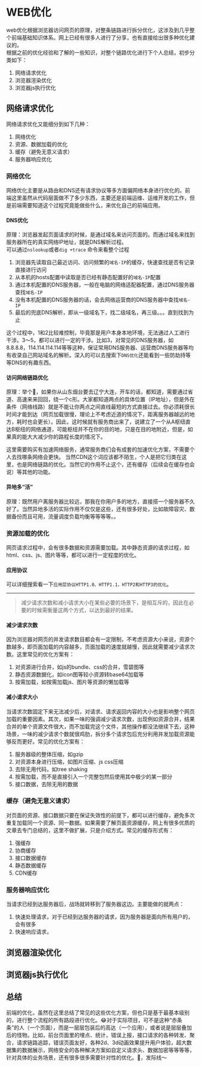 # WEB优化
web优化根据浏览器访问网页的原理，对整条链路进行拆分优化，这涉及到几乎整个前端基础知识体系。网上已经有很多人进行了分享，也有直接给出很多种优化建议的。  
根据之前的优化经验和了解的一些知识，对整个链路优化进行下个人总结，初步分类如下：
1. 网络请求优化
2. 浏览器渲染优化
3. 浏览器js执行优化

## 网络请求优化
网络请求优化又能细分到如下几种：
1. 网络优化
2. 资源、数据加载的优化
3. 缓存（避免无意义请求）
4. 服务器响应优化

### 网络优化
网络优化主要是从路由和DNS还有请求协议等多方面偏网络本身进行优化的。前端这里虽然从代码层面做不了多少东西，主要还是前端运维、运维开发的工作，但是前端需要知道这个过程究竟能做些什么，来优化自己的前端应用。

#### DNS优化
原理：浏览器发起页面请求的时候，是通过域名来访问页面的。而通过域名来找到服务器所在的真实网络IP地址，就是DNS解析过程。  
可以通过```nslookup```或者```dig +trace``` 命令来看整个过程
1. 浏览器先读取自己最近访问、访问频繁的`域名-IP`的缓存，快速查找是否有记录直接进行访问
2. 从本机的hosts配置中读取是否已经有静态配置好的`域名-IP`配置
3. 通过本机配置的DNS服务器，一般在电脑的网络适配器配置，通过DNS服务器查找`域名-IP`
4. 没有本机配置的DNS服务器的话，会去网络运营商的DNS服务器中查找`域名-IP`
5. 最后的兜底DNS解析，即从一级域名下，找二级域名，再三级。。。直到找到为止

这个过程中，1和2比较难控制，毕竟那是用户本身本地环境，无法通过人工进行干涉。3～5，都可以进行一定的干涉。比如3，对常见的DNS服务器，如8.8.8.8，114.114.114.114等等这种，保证常用DNS服务器、运营商DNS服务器等均有收录自己网站域名的解析。深入的可以去搜索下`DNS优化`还能看到一些防劫持等等DNS的有趣东西。

#### 访问网络链路优化
原理：举个🌰，如果你从山东烟台要去辽宁大连，开车的话，都知道，需要通过省道、高速来来回回，绕一个c形。大家都知道两点的具体位置（IP地址），但是外在条件（网络线路）就是不能让你两点之间直线最短的方式直接过去。你必须耗很长时间才能到达（网页加载很慢，理论上不考虑近道的情况下，距离服务器越远的地方，耗时也会更长）。因此，这时候就有服务商出来了，说建立了一个从A枢纽直达B枢纽的网络通道，可能枢纽并不在你的目的地，只是在目的地附近，但是，如果真的能大大减少你的路程长度的情况下。

这里需要购买有加速网络服务，通常服务商们会有成套的加速优化方案，不需要个人去找哪条网络会更快。
当然CDN这个词应该都不陌生，个人是把它归类在这里，也是网络链路的优化。当然它的作用不止这个，还有缓存（后续会在缓存也会说）等其他的功能。

#### 异地多“活”
原理：既然用户离服务器比较远，那我在你用户多的地方，直接搭一个服务器不久好了。当然异地多活的实际作用不仅仅是这些，还有很多好处，比如故障容灾、数据备份而且可用，流量调度负载均衡等等等等。。

### 资源加载的优化
网页请求过程中，会有很多数据和资源需要加载。其中静态资源的请求过程，如html、css、js、图片等等，都可以进行一定程度的优化。

#### 应用协议
可以详细搜索看一下`应用层协议HTTP1.0、HTTP1.1，HTTP2和HTTP3的优化`。

---

> 减少请求次数和减小请求大小在某些必要的场景下，是相互斥的，因此在必要的时候需衡量这两个方式，以达到最好的结果。  

#### 减少请求次数
因为浏览器对网页的并发请求数目都会有一定限制，不考虑资源大小来说，资源个数越多，即页面加载的内容越多，页面加载的速度就越慢，因此就需要减少请求次数。这里常见的优化方案有：
1. 对资源进行合并，如js的bundle、css的合并，雪碧图等
2. 静态资源数据化，如icon图等较小资源转base64加载等
3. 按需加载，如按需加载js、图片等资源的懒加载等

#### 减小请求大小
当请求次数固定下来无法减少后，对请求、请求返回内容的大小也是影响整个网页加载的重要因素。其次，如果一味的强调减少请求次数，出现例如资源合并，结果合并的单个资源文件很大，而不加载完这个文件，其他操作都没法继续下去，这种场景，一味的减少请求个数就很鸡肋，拆分多个请求包后充分利用并发加载资源能够反而更好。常见的优化方案有：
1. 服务器级的整体压缩，如gzip
2. 对资源本身进行压缩，如图片压缩、js css压缩
3. 去除无用代码，如tree shaking
4. 按需加载，而不是直接引入一个完整包然后使用其中极少的某一部分
5. 接口数据，去除无用的数据

### 缓存（避免无意义请求）
对页面的资源、接口数据只要在保证失效性的前提下，都可以进行缓存，避免多次重复加载同一个资源、同一数据。如果需要了解页面资源缓存，网上有很多优质的文章去专门总结的，这里不做扩展，只是介绍方式。常见的缓存形式有：
1. 强缓存
2. 协商缓存
3. 接口数据缓存
4. 静态数据缓存
5. CDN缓存

### 服务器响应优化
当请求已经到达服务器后，战场就转移到了服务器这边。主要能做的就两点：
1. 快速处理请求，对于已经到达服务器的请求，因为服务器是面向所有用户的，会有很多
2. 快速响应请求，

## 浏览器渲染优化

## 浏览器js执行优化


## 总结
前端的优化，虽然在这里总结了常见的这些优化方案，但也只是基于最基本级别的，进行整个流程的所有路段进行优化。😂对于实际项目，可不是这种“赤条条”的人（一个页面），而是一层层包装后的高达（一个应用），或者说是层层叠加后的怪物。比如，前台页面里的埋点、统计，错误上报，接口请求的各种转发、聚合，请求链路追踪，错误页面友好，各种2d、3d动画效果提升用户体验，超大数据集的数据展示，网络安全的各种解决方案如自定义请求头、数据加密等等等等，针对具体的业务场景，还有很多很多需要针对性的优化。👋，发际线～